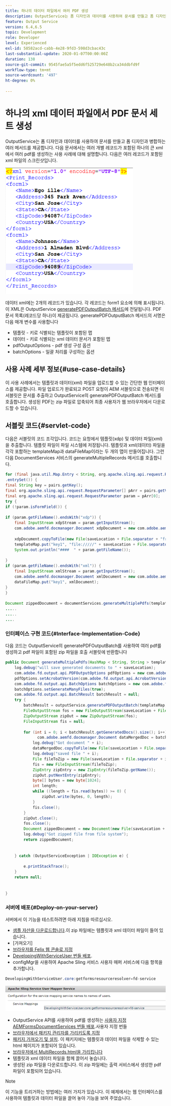 ```yaml
---
title: 하나의 데이터 파일에서 여러 PDF 생성
description: OutputService는 폼 디자인과 데이터를 사용하여 문서를 만들고 폼 디자인과 병합하는 여러 메서드를 제공합니다. 여러 개의 개별 레코드가 포함된 하나의 큰 xml에서 여러 PDF를 생성하는 방법을 알아봅니다.
feature: Output Service
version: 6.4,6.5
topic: Development
role: Developer
level: Experienced
exl-id: 58582acd-cabb-4e28-9fd3-598d3cbac43c
last-substantial-update: 2020-01-07T00:00:00Z
duration: 138
source-git-commit: 9545fae5a5f5edd6f525729e648b2ca34ddbfd9f
workflow-type: tm+mt
source-wordcount: '497'
ht-degree: 0%

---
```


# 하나의 xml 데이터 파일에서 PDF 문서 세트 생성

OutputService는 폼 디자인과 데이터를 사용하여 문서를 만들고 폼 디자인과 병합하는 여러 메서드를 제공합니다. 다음 문서에서는 여러 개별 레코드가 포함된 하나의 큰 xml에서 여러 pdf를 생성하는 사용 사례에 대해 설명합니다.
다음은 여러 레코드가 포함된 xml 파일의 스크린샷입니다.

![multi-record-xml](assets/multi-record-xml.PNG)

데이터 xml에는 2개의 레코드가 있습니다. 각 레코드는 form1 요소에 의해 표시됩니다. 이 XML은 OutputService [generatePDFOutputBatch 메서드](https://helpx.adobe.com/aem-forms/6/javadocs/com/adobe/fd/output/api/OutputService.html)에 전달됩니다. PDF 문서 목록(레코드당 하나)이 제공됩니다.
generatePDFOutputBatch 메서드의 서명은 다음 매개 변수를 사용합니다

* 템플릿 - 키로 식별되는 템플릿이 포함된 맵
* 데이터 - 키로 식별되는 xml 데이터 문서가 포함된 맵
* pdfOutputOptions - pdf 생성 구성 옵션
* batchOptions - 일괄 처리를 구성하는 옵션



## 사용 사례 세부 정보{#use-case-details}

이 사용 사례에서는 템플릿과 데이터(xml) 파일을 업로드할 수 있는 간단한 웹 인터페이스를 제공합니다. 파일 업로드가 완료되고 POST 요청이 AEM 서블릿으로 전송되면 이 서블릿은 문서를 추출하고 OutputService의 generatePDFOutputBatch 메서드를 호출합니다. 생성된 PDF는 zip 파일로 압축되어 최종 사용자가 웹 브라우저에서 다운로드할 수 있습니다.

## 서블릿 코드{#servlet-code}

다음은 서블릿의 코드 조각입니다. 코드는 요청에서 템플릿(xdp) 및 데이터 파일(xml)을 추출합니다. 템플릿 파일이 파일 시스템에 저장됩니다. 템플릿과 xml(데이터) 파일을 각각 포함하는 templateMap과 dataFileMap이라는 두 개의 맵이 만들어집니다. 그런 다음 DocumentServices 서비스의 generateMultipleRecords 메서드를 호출합니다.

```java
for (final java.util.Map.Entry < String, org.apache.sling.api.request.RequestParameter[] > pairs: params
.entrySet()) {
final String key = pairs.getKey();
final org.apache.sling.api.request.RequestParameter[] pArr = pairs.getValue();
final org.apache.sling.api.request.RequestParameter param = pArr[0];
try {
if (!param.isFormField()) {

if (param.getFileName().endsWith("xdp")) {
    final InputStream xdpStream = param.getInputStream();
    com.adobe.aemfd.docmanager.Document xdpDocument = new com.adobe.aemfd.docmanager.Document(xdpStream);

    xdpDocument.copyToFile(new File(saveLocation + File.separator + "fromui.xdp"));
    templateMap.put("key1", "file://///" + saveLocation + File.separator + "fromui.xdp");
    System.out.println("####  " + param.getFileName());

}
if (param.getFileName().endsWith("xml")) {
    final InputStream xmlStream = param.getInputStream();
    com.adobe.aemfd.docmanager.Document xmlDocument = new com.adobe.aemfd.docmanager.Document(xmlStream);
    dataFileMap.put("key1", xmlDocument);
}
}

Document zippedDocument = documentServices.generateMultiplePdfs(templateMap, dataFileMap,saveLocation);
.....
.....
....
```

### 인터페이스 구현 코드{#Interface-Implementation-Code}

다음 코드는 OutputService의 generatePDFOutputBatch를 사용하여 여러 pdf를 생성하고 pdf 파일이 포함된 zip 파일을 호출 서블릿에 반환합니다

```java
public Document generateMultiplePdfs(HashMap < String, String > templateMap, HashMap < String, Document > dataFileMap, String saveLocation) {
    log.debug("will save generated documents to " + saveLocation);
    com.adobe.fd.output.api.PDFOutputOptions pdfOptions = new com.adobe.fd.output.api.PDFOutputOptions();
    pdfOptions.setAcrobatVersion(com.adobe.fd.output.api.AcrobatVersion.Acrobat_11);
    com.adobe.fd.output.api.BatchOptions batchOptions = new com.adobe.fd.output.api.BatchOptions();
    batchOptions.setGenerateManyFiles(true);
    com.adobe.fd.output.api.BatchResult batchResult = null;
    try {
        batchResult = outputService.generatePDFOutputBatch(templateMap, dataFileMap, pdfOptions, batchOptions);
        FileOutputStream fos = new FileOutputStream(saveLocation + File.separator + "zippedfile.zip");
        ZipOutputStream zipOut = new ZipOutputStream(fos);
        FileInputStream fis = null;

        for (int i = 0; i < batchResult.getGeneratedDocs().size(); i++) {
              com.adobe.aemfd.docmanager.Document dataMergedDoc = batchResult.getGeneratedDocs().get(i);
            log.debug("Got document " + i);
            dataMergedDoc.copyToFile(new File(saveLocation + File.separator + i + ".pdf"));
            log.debug("saved file " + i);
            File fileToZip = new File(saveLocation + File.separator + i + ".pdf");
            fis = new FileInputStream(fileToZip);
            ZipEntry zipEntry = new ZipEntry(fileToZip.getName());
            zipOut.putNextEntry(zipEntry);
            byte[] bytes = new byte[1024];
            int length;
            while ((length = fis.read(bytes)) >= 0) {
                zipOut.write(bytes, 0, length);
            }
            fis.close();
        }
        zipOut.close();
        fos.close();
        Document zippedDocument = new Document(new File(saveLocation + File.separator + "zippedfile.zip"));
        log.debug("Got zipped file from file system");
        return zippedDocument;


    } catch (OutputServiceException | IOException e) {

        e.printStackTrace();
    }
    return null;


}
```

### 서버에 배포{#Deploy-on-your-server}

서버에서 이 기능을 테스트하려면 아래 지침을 따르십시오.

* [샘플 자산을 다운로드합니다](assets/mult-records-template-and-xml-file.zip).이 zip 파일에는 템플릿과 xml 데이터 파일이 들어 있습니다.
* [가져오기]
* [브라우저를 Felix 웹 콘솔로 지정](http://localhost:4502/system/console/bundles)
* [DevelopingWithServiceUser 번들 배포](/help/forms/assets/common-osgi-bundles/DevelopingWithServiceUser.jar).
* configMgr을 사용하여 Apache Sling 서비스 사용자 매퍼 서비스에 다음 항목을 추가합니다.

```java
DevelopingWithServiceUser.core:getformsresourceresolver=fd-service
```

![user-mapper-service](assets/user-mapper-service-fd-service.png)

* OutputService API를 사용하여 pdf를 생성하는 [사용자 지정 AEMFormsDocumentServices 번들 배포](/help/forms/assets/common-osgi-bundles/AEMFormsDocumentServices.core-1.0-SNAPSHOT.jar).사용자 지정 번들
* [브라우저에서 패키지 관리자를 가리키도록 지정](http://localhost:4502/crx/packmgr/index.jsp)
* [패키지 가져오기 및 설치](assets/generate-multiple-pdf-from-xml.zip). 이 패키지에는 템플릿과 데이터 파일을 삭제할 수 있는 html 페이지가 포함되어 있습니다.
* [브라우저에서 MultiRecords.html을 가리킵니다](http://localhost:4502/content/DocumentServices/Multirecord.html?)
* 템플릿과 xml 데이터 파일을 함께 끌어서 놓습니다.
* 생성된 zip 파일을 다운로드합니다. 이 zip 파일에는 출력 서비스에서 생성한 pdf 파일이 포함되어 있습니다.

>[!NOTE]
>이 기능을 트리거하는 방법에는 여러 가지가 있습니다. 이 예제에서는 웹 인터페이스를 사용하여 템플릿과 데이터 파일을 끌어 놓아 기능을 보여 주었습니다.
